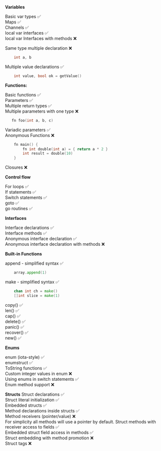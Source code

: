
**Variables**

  Basic var types ✅  
  Maps ✅  
  Channels ✅  
  local var interfaces ✅  
  local var Interfaces with methods ❌  
  
  Same type multiple declaration ❌  
  ```go
      int a, b
  ```
  Multiple value declarations ✅  
  ```go
      int value, bool ok = getValue()
  ```

**Functions:**

  Basic functions ✅   
  Parameters ✅  
  Multiple return types ✅  
  Multiple parameters with one type ❌  
  ```go
     fn foo(int a, b, c)
  ```
  Variadic parameters ✅  
  Anonymous Functions ❌  
  ```go
      fn main() {
          fn int double(int a) = { return a * 2 }
          int result = double(10)
      }
  ```
  Closures ❌ 

**Control flow**

  For loops ✅  
  If statements ✅  
  Switch statements ✅  
  goto ✅  
  go routines ✅

**Interfaces**

  Interface declarations ✅  
  Interface methods ✅  
  Anonymous interface declaration ✅  
  Anonymous interface declaration with methods ❌  

**Built-in Functions**

append - simplified syntax ✅  
```go
    array.append(1)
```
make - simplified syntax ✅  
```go
    chan int ch = make()
    []int slice = make(1)
```
copy() ✅    
len() ✅  
cap() ✅  
delete() ✅  
panic() ✅  
recover() ✅  
new() ✅    

**Enums**  

enum (iota-style) ✅  
enumstruct ✅  
ToString functions ✅  
Custom integer values in enum ❌  
Using enums in switch statements ✅  
Enum method support ❌  

**Structs** 
Struct declarations ✅  
Struct literal initialization ✅  
Embedded structs ✅  
Method declarations inside structs ✅  
Method receivers (pointer/value) ❌  
  For simplicity all methods will use a pointer by default.
Struct methods with receiver access to fields ✅  
Embedded struct field access in methods ✅    
Struct embedding with method promotion ❌  
Struct tags ❌  
